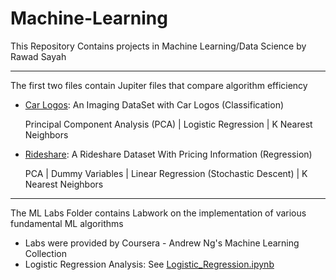 # Machine-Learning

This Repository Contains projects in Machine Learning/Data Science by Rawad Sayah

---
The first two files contain Jupiter files that compare algorithm efficiency
  - <a href="https://github.com/rorosaya/Machine-Learning/blob/main/Car_Logos.ipynb">Car Logos</a>: An Imaging DataSet with Car Logos (Classification)
  
      Principal Component Analysis (PCA) | Logistic Regression | K Nearest Neighbors
    
  - <a href="https://github.com/rorosaya/Machine-Learning/blob/main/RideShare.ipynb">Rideshare</a>: A Rideshare Dataset With Pricing Information (Regression)

      PCA | Dummy Variables | Linear Regression (Stochastic Descent) | K Nearest Neighbors
    
---
The ML Labs Folder contains Labwork on the implementation of various fundamental ML algorithms
- Labs were provided by Coursera - Andrew Ng's Machine Learning Collection
- Logistic Regression Analysis: See <a href="https://github.com/rorosaya/Machine-Learning/blob/main/ML%20Labs/Logistic%20Regression%20Analysis/Logistic_Regression.ipynb">Logistic_Regression.ipynb</a>
